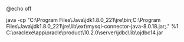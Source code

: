 @echo off


java -cp "C:\Program Files\Java\jdk1.8.0_221\jre\bin;C:\Program Files\Java\jdk1.8.0_221\jre\lib\ext\mysql-connector-java-8.0.18.jar;." %1
C:\oraclexe\app\oracle\product\10.2.0\server\jdbc\lib\ojdbc14.jar


